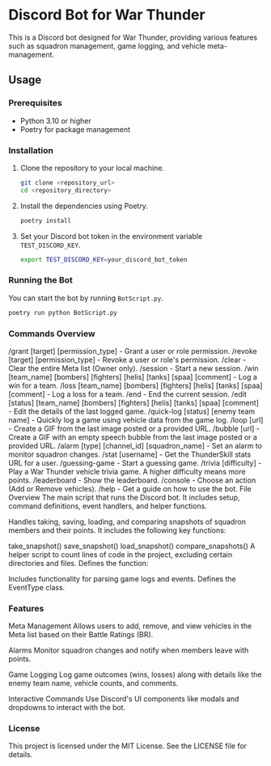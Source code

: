 # Discord Bot for War Thunder

This is a Discord bot designed for War Thunder, providing various features such as squadron management, game logging, and vehicle meta-management.

## Usage

### Prerequisites

- Python 3.10 or higher
- Poetry for package management

### Installation

1. Clone the repository to your local machine.

    ```sh
    git clone <repository_url>
    cd <repository_directory>
    ```

2. Install the dependencies using Poetry.

    ```sh
    poetry install
    ```

3. Set your Discord bot token in the environment variable `TEST_DISCORD_KEY`.

    ```sh
    export TEST_DISCORD_KEY=your_discord_bot_token
    ```

### Running the Bot

You can start the bot by running `BotScript.py`.

```sh
poetry run python BotScript.py
```


### Commands Overview

/grant [target] [permission_type] - Grant a user or role permission.
/revoke [target] [permission_type] - Revoke a user or role's permission.
/clear - Clear the entire Meta list (Owner only).
/session - Start a new session.
/win [team_name] [bombers] [fighters] [helis] [tanks] [spaa] [comment] - Log a win for a team.
/loss [team_name] [bombers] [fighters] [helis] [tanks] [spaa] [comment] - Log a loss for a team.
/end - End the current session.
/edit [status] [team_name] [bombers] [fighters] [helis] [tanks] [spaa] [comment] - Edit the details of the last logged game.
/quick-log [status] [enemy team name] - Quickly log a game using vehicle data from the game log.
/loop [url] - Create a GIF from the last image posted or a provided URL.
/bubble [url] - Create a GIF with an empty speech bubble from the last image posted or a provided URL.
/alarm [type] [channel_id] [squadron_name] - Set an alarm to monitor squadron changes.
/stat [username] - Get the ThunderSkill stats URL for a user.
/guessing-game - Start a guessing game.
/trivia [difficulty] - Play a War Thunder vehicle trivia game. A higher difficulty means more points.
/leaderboard - Show the leaderboard.
/console - Choose an action (Add or Remove vehicles).
/help - Get a guide on how to use the bot.
File Overview
The main script that runs the Discord bot. It includes setup, command definitions, event handlers, and helper functions.

Handles taking, saving, loading, and comparing snapshots of squadron members and their points. It includes the following key functions:

take_snapshot()
save_snapshot()
load_snapshot()
compare_snapshots()
A helper script to count lines of code in the project, excluding certain directories and files. Defines the function:

Includes functionality for parsing game logs and events. Defines the EventType class.

### Features
Meta Management
Allows users to add, remove, and view vehicles in the Meta list based on their Battle Ratings (BR).

Alarms
Monitor squadron changes and notify when members leave with points.

Game Logging
Log game outcomes (wins, losses) along with details like the enemy team name, vehicle counts, and comments.

Interactive Commands
Use Discord's UI components like modals and dropdowns to interact with the bot.

### License
This project is licensed under the MIT License. See the LICENSE file for details.

